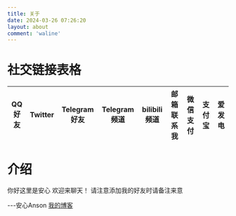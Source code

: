 ```yaml
---
title: 关于
date: 2024-03-26 07:26:20
layout: about
comment: 'waline'
---
```

# 社交链接表格
|QQ好友|Twitter|Telegram好友|Telegram频道|bilibili频道|邮箱联系我|微信支付|支付宝|爱发电|
|:---:|:---:|:---:|:---:|:---:|:---:|:---:|:---:|:---:|

# 介绍
你好这里是安心
欢迎来聊天！
请注意添加我的好友时请备注来意

---安心Anson [我的博客](ognn.top)